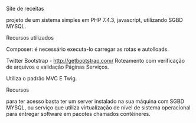 Site de receitas 

projeto de um sistema simples em PHP 7.4.3, javascript, utilizando SGBD MYSQL. 

Recursos utilizados

Composer: é necessário  executa-lo carregar as rotas e autolloads.

Twitter Bootstrap - http://getbootstrap.com/ Roteamento com verificação de arquivos e validação Páginas Serviços. 

Utiliza o padrão MVC E Twig.


Recursos

para ter acesso basta ter um server instalado na sua máquina com SGBD MYSQL, ou serviço que utiliza virtualização de nível de sistema operacional para entregar software em pacotes chamados contêineres.


